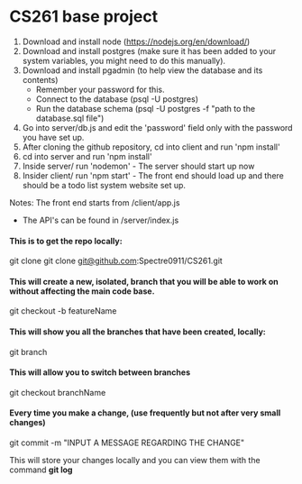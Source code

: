 # CS261 base project 

1) Download and install node (https://nodejs.org/en/download/)
2) Download and install postgres (make sure it has been added to your system variables, you might need to do this manually). 
3) Download and install pgadmin (to help view the database and its contents)
    - Remember your password for this. 
    - Connect to the database (psql -U postgres) 
    - Run the database schema (psql -U postgres -f "path to the database.sql file")
4) Go into server/db.js and edit the 'password' field only with the password you have set up. 
4) After cloning the github repository, cd into client and run 'npm install'
5) cd into server and run 'npm install'
6) Inside server/ run 'nodemon' - The server should start up now
7) Insider client/ run 'npm start' - The front end should load up and there should be a todo list system website set up. 


Notes: The front end starts from /client/app.js
- The API's can be found in /server/index.js

#### This is to get the repo locally:
git clone git clone git@github.com:Spectre0911/CS261.git

#### This will create a new, isolated, branch that you will be able to work on without affecting the main code base.
git checkout -b featureName


#### This will show you all the branches that have been created, locally:
git branch

#### This will allow you to switch between branches
git checkout branchName

#### Every time you make a change, (use frequently but not after very small changes)
git commit -m "INPUT A MESSAGE REGARDING THE CHANGE"

This will store your changes locally and you can view them with the command **git log**
